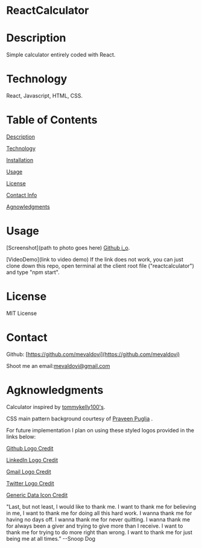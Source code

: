 # ReactCalculator

# Description
Simple calculator entirely coded with React.

# Technology
React, Javascript, HTML, CSS.


# Table of Contents
[Description](https://github.com/mevaldovi/ReactCalculator#Description)


[Technology](https://github.com/mevaldovi/ReactCalculator#Technology)


[Installation](https://github.com/mevaldovi/ReactCalculator#Installation)


[Usage](https://github.com/mevaldovi/ReactCalculator#Usage)


[License](https://github.com/mevaldovi/ReactCalculator#License)


[Contact Info](https://github.com/mevaldovi/ReactCalculator#Contact)


[Agnowledgments](https://github.com/mevaldovi/ReactCalculator#Agknowledgments)


# Usage
[Screenshot](path to photo goes here)
[Github i_o](https://mevaldovi.github.io/ReactCalculator). 

[VideoDemo](link to video demo)
If the link does not work, you can just clone down this repo, open terminal at the client root file ("reactcalculator") and type "npm start".

# License
MIT License
# Contact
Github: [https://github.com/mevaldovi](https://github.com/mevaldovi)


Shoot me an email:[mevaldovi@gmail.com](mailto:mevaldovi@gmail.com)
# Agknowledgments

Calculator inspired by [tommykelly100's](https://www.youtube.com/channel/UCBeE2qKffzEzRoWns6RZ8UA). 

CSS main pattern background courtesy of [Praveen Puglia](https://codepen.io/praveenpuglia/pen/vNWpwO) .

For future implementation I plan on using these styled logos provided in the links below:


[Github Logo Credit](https://iconscout.com/icons/social)

[LinkedIn Logo Credit](https://iconscout.com/icons/linkedin)

[Gmail Logo Credit](https://iconscout.com/icons/gmail)

[Twitter Logo Credit](https://iconscout.com/icons/twitter)

[Generic Data Icon Credit](https://cdn2.iconfinder.com/data/icons/leto-blue-ui-generic-2/64/ui-06-512.png")


"Last, but not least, I would like to thank me. I want to thank me for believing in me, I want to thank me for doing all this hard work. I wanna thank me for having no days off. I wanna thank me for never quitting. I wanna thank me for always been a giver and trying to give more than I receive. I want to thank me for trying to do more right than wrong. I want to thank me for just being me at all times.” --Snoop Dog


